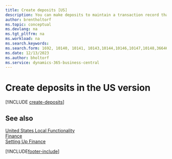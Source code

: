 ```yaml
---
title: Create deposits [US]
description: You can make deposits to maintain a transaction record that contains information that can be applied to outstanding invoices and credit memos in the US version.
author: brentholtorf
ms.topic: conceptual
ms.devlang: na
ms.tgt_pltfrm: na
ms.workload: na
ms.search.keywords:
ms.search.form: 1692, 10140, 10141, 10143,10144,10146,10147,10148,36646
ms.date: 12/13/2023
ms.author: bholtorf
ms.service: dynamics-365-business-central
---
```

# Create deposits in the US version

[!INCLUDE [create-deposits](../includes/CAMXUS/create-deposits.md)]

## See also

[United States Local Functionality](united-states-local-functionality.md)  
[Finance](../../finance.md)  
[Setting Up Finance](../../finance.md)  


[!INCLUDE[footer-include](../../includes/footer-banner.md)]